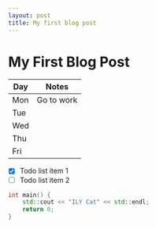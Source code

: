 ```yaml
---
layout: post
title: My first blog post
---
```


# My First Blog Post

| Day | Notes           |
| --- | -----           |
| Mon |  Go to work     |
| Tue |       |
| Wed |       |
| Thu |       |
| Fri |       |

- [x] Todo list item 1
- [ ] Todo list item 2

```c++
int main() {
    std::cout << "ILY Cat" << std::endl;
    return 0;
}
```
